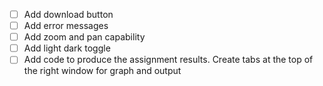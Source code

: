 - [ ] Add download button
- [ ] Add error messages
- [ ] Add zoom and pan capability
- [ ] Add light dark toggle
- [ ] Add code to produce the assignment results. Create tabs at the top of the right window for graph and output 